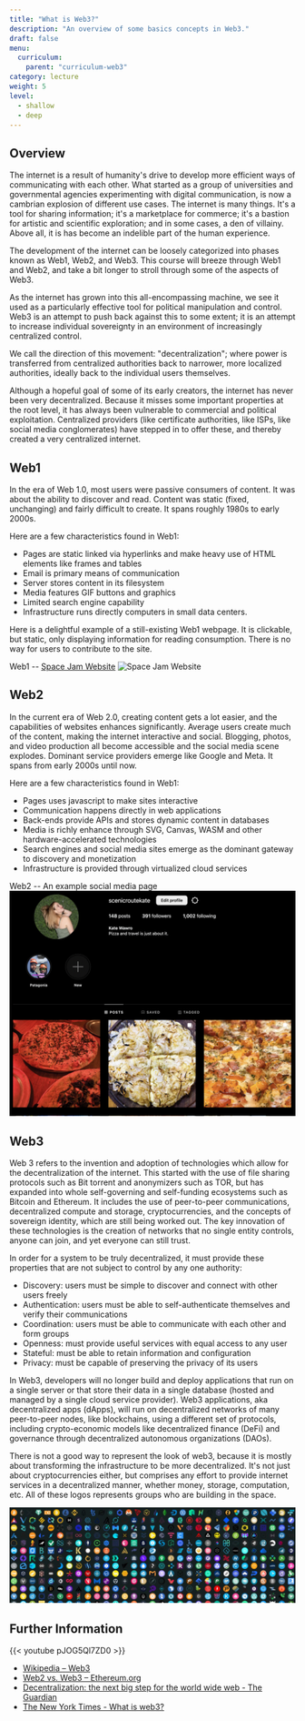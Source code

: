 ```yaml
---
title: "What is Web3?"
description: "An overview of some basics concepts in Web3."
draft: false
menu:
  curriculum:
    parent: "curriculum-web3"
category: lecture
weight: 5
level:
  - shallow
  - deep
---
```


## Overview

The internet is a result of humanity's drive to develop more efficient ways of
communicating with each other. What started as a group of universities and
governmental agencies experimenting with digital communication, is now a
cambrian explosion of different use cases. The internet is many things. It's a
tool for sharing information; it's a marketplace for commerce; it's a bastion
for artistic and scientific exploration; and in some cases, a den of villainy.
Above all, it is has become an indelible part of the human experience.

The development of the internet can be loosely categorized into phases known as
Web1, Web2, and Web3. This course will breeze through Web1 and Web2, and take a
bit longer to stroll through some of the aspects of Web3.

As the internet has grown into this all-encompassing machine, we see it used as
a particularly effective tool for political manipulation and control. Web3 is an
attempt to push back against this to some extent; it is an attempt to increase
individual sovereignty in an environment of increasingly centralized control.

We call the direction of this movement: "decentralization"; where power is
transferred from centralized authorities back to narrower, more localized
authorities, ideally back to the individual users themselves.

Although a hopeful goal of some of its early creators, the internet has never
been very decentralized. Because it misses some important properties at the root
level, it has always been vulnerable to commercial and political exploitation.
Centralized providers (like certificate authorities, like ISPs, like social
media conglomerates) have stepped in to offer these, and thereby created a very
centralized internet.

## Web1

In the era of Web 1.0, most users were passive consumers of content. It was
about the ability to discover and read. Content was static (fixed, unchanging)
and fairly difficult to create. It spans roughly 1980s to early 2000s.

Here are a few characteristics found in Web1:

- Pages are static linked via hyperlinks and make heavy use of HTML elements
  like frames and tables
- Email is primary means of communication
- Server stores content in its filesystem
- Media features GIF buttons and graphics
- Limited search engine capability
- Infrastructure runs directly computers in small data centers.

Here is a delightful example of a still-existing Web1 webpage. It is clickable,
but static, only displaying information for reading consumption. There is no way
for users to contribute to the site.

Web1 -- [Space Jam Website](https://www.spacejam.com/1996/) ![Space Jam
Website](web1.png)

## Web2

In the current era of Web 2.0, creating content gets a lot easier, and the
capabilities of websites enhances significantly. Average users create much of
the content, making the internet interactive and social. Blogging, photos, and
video production all become accessible and the social media scene explodes.
Dominant service providers emerge like Google and Meta. It spans from early
2000s until now.

Here are a few characteristics found in Web1:

- Pages uses javascript to make sites interactive
- Communication happens directly in web applications
- Back-ends provide APIs and stores dynamic content in databases
- Media is richly enhance through SVG, Canvas, WASM and other
  hardware-accelerated technologies
- Search engines and social media sites emerge as the dominant gateway to
  discovery and monetization
- Infrastructure is provided through virtualized cloud services

Web2 -- An example social media page ![Social media page](web2.png)

## Web3

Web 3 refers to the invention and adoption of technologies which allow for the
decentralization of the internet. This started with the use of file sharing
protocols such as Bit torrent and anonymizers such as TOR, but has expanded into
whole self-governing and self-funding ecosystems such as Bitcoin and Ethereum.
It includes the use of peer-to-peer communications, decentralized compute and
storage, cryptocurrencies, and the concepts of sovereign identity, which are
still being worked out. The key innovation of these technologies is the creation
of networks that no single entity controls, anyone can join, and yet everyone
can still trust.

In order for a system to be truly decentralized, it must provide these
properties that are not subject to control by any one authority:

- Discovery: users must be simple to discover and connect with other users
  freely
- Authentication: users must be able to self-authenticate themselves and verify
  their communications
- Coordination: users must be able to communicate with each other and form
  groups
- Openness: must provide useful services with equal access to any user
- Stateful: must be able to retain information and configuration
- Privacy: must be capable of preserving the privacy of its users

In Web3, developers will no longer build and deploy applications that run on a
single server or that store their data in a single database (hosted and managed
by a single cloud service provider). Web3 applications, aka decentralized apps
(dApps), will run on decentralized networks of many peer-to-peer nodes, like
blockchains, using a different set of protocols, including crypto-economic
models like decentralized finance (DeFi) and governance through decentralized
autonomous organizations (DAOs).

There is not a good way to represent the look of web3, because it is mostly
about transforming the infrastructure to be more decentralized. It's not just
about cryptocurrencies either, but comprises any effort to provide internet
services in a decentralized manner, whether money, storage, computation, etc.
All of these logos represents groups who are building in the space.

![Web3 logos](web3.jpeg)

## Further Information

{{< youtube pJOG5Ql7ZD0 >}}

- [Wikipedia – Web3](https://en.wikipedia.org/wiki/Web3)
- [Web2 vs. Web3 –
  Ethereum.org](https://ethereum.org/en/developers/docs/web2-vs-web3/)
- [Decentralization: the next big step for the world wide web - The
  Guardian](https://www.theguardian.com/technology/2018/sep/08/decentralisation-next-big-step-for-the-world-wide-web-dweb-data-internet-censorship-brewster-kahle)
- [The New York Times - What is
  web3?](https://www.nytimes.com/interactive/2022/03/18/technology/web3-definition-internet.html)
